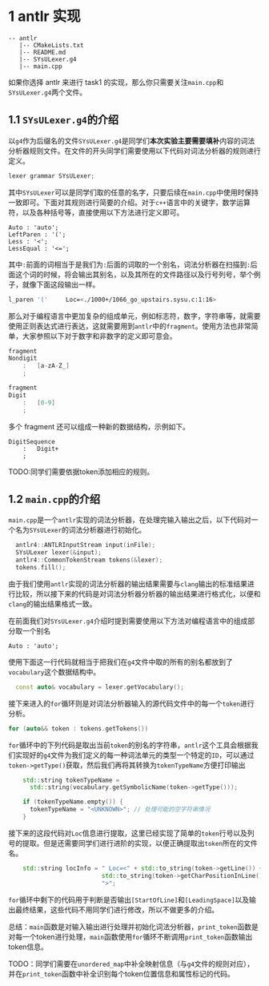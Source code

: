 # 1 antlr 实现

```
-- antlr
   |-- CMakeLists.txt
   |-- README.md
   |-- SYsULexer.g4
   |-- main.cpp
```

如果你选择 antlr 来进行 task1 的实现，那么你只需要关注`main.cpp`和`SYsULexer.g4`两个文件。

## 1.1 `SYsULexer.g4`的介绍

以`g4`作为后缀名的文件`SYsULexer.g4`是同学们**本次实验主要需要填补**内容的词法分析器规则文件。在文件的开头同学们需要使用以下代码对词法分析器的规则进行定义。

```c++
lexer grammar SYsULexer;
```

其中`SYsULexer`可以是同学们取的任意的名字，只要后续在`main.cpp`中使用时保持一致即可。下面对其规则进行简要的介绍。对于`c++`语言中的关键字，数学运算符，以及各种括号等，直接使用以下方法进行定义即可。

```
Auto : 'auto';
LeftParen : '(';
Less : '<';
LessEqual : '<=';
```

其中`:`前面的词相当于是我们为`:`后面的词取的一个别名，词法分析器在扫描到`:`后面这个词的时候，将会输出其别名，以及其所在的文件路径以及行号列号，举个例子，就像下面这段输出一样。

```bash
l_paren '('		Loc=<./1000+/1066_go_upstairs.sysu.c:1:16>
```

那么对于编程语言中更加复杂的组成单元，例如标志符，数字，字符串等，就需要使用正则表达式进行表达，这就需要用到`antlr`中的`fragment`。使用方法也非常简单，大家参照以下对于数字和非数字的定义即可意会。

```c++
fragment
Nondigit
    :   [a-zA-Z_]
    ;

fragment
Digit
    :   [0-9]
    ;
```

多个 fragment 还可以组成一种新的数据结构，示例如下。

```
DigitSequence
    :   Digit+
    ;
```

TODO:同学们需要依据token添加相应的规则。


## 1.2 `main.cpp`的介绍

`main.cpp`是一个`antlr`实现的词法分析器，在处理完输入输出之后，以下代码对一个名为`SYsULexer`的词法分析器进行初始化。

```c++
  antlr4::ANTLRInputStream input(inFile);
  SYsULexer lexer(&input);
  antlr4::CommonTokenStream tokens(&lexer);
  tokens.fill();
```

由于我们使用`antlr`实现的词法分析器的输出结果需要与`clang`输出的标准结果进行比较，所以接下来的代码是对词法分析器分析器的输出结果进行格式化，以便和`clang`的输出结果格式一致。

在前面我们对`SYsULexer.g4`介绍时提到需要使用以下方法对编程语言中的组成部分取一个别名

```
Auto : 'auto';
```

使用下面这一行代码就相当于把我们在`g4`文件中取的所有的别名都放到了`vocabulary`这个数据结构中。

```c++
  const auto& vocabulary = lexer.getVocabulary();
```

接下来进入的`for`循环则是对词法分析器输入的源代码文件中的每一个`token`进行分析。

```c++
for (auto&& token : tokens.getTokens())
```

`for`循环中的下列代码是取出当前`token`的别名的字符串，`antlr`这个工具会根据我们实现好的`g4`文件为我们定义的每一种词法单元的类型一个特定的`ID`，可以通过`token->getType()`获取，然后我们再将其转换为`tokenTypeName`方便打印输出

```c++
    std::string tokenTypeName =
      std::string(vocabulary.getSymbolicName(token->getType()));

    if (tokenTypeName.empty()) {
      tokenTypeName = "<UNKNOWN>"; // 处理可能的空字符串情况
    }
```

接下来的这段代码对`Loc`信息进行提取，这里已经实现了简单的`token`行号以及列号的提取。但是还需要同学们进行进阶的实现，以便正确提取出`token`所在的文件名。

```c++
    std::string locInfo = " Loc=<" + std::to_string(token->getLine()) + ":" +
                          std::to_string(token->getCharPositionInLine() + 1) +
                          ">";
```

`for`循环中剩下的代码用于判断是否输出`[StartOfLine]`和`[LeadingSpace]`以及输出最终结果，这些代码不用同学们进行修改，所以不做更多的介绍。

总结：`main`函数是对输入输出进行处理并初始化词法分析器，`print_token`函数是对每一个token进行处理，`main`函数使用`for`循环不断调用`print_token`函数输出token信息。

TODO：同学们需要在`unordered_map`中补全映射信息（与`g4`文件的规则对应），并在`print_token`函数中补全识别每个token位置信息和属性标记的代码。

